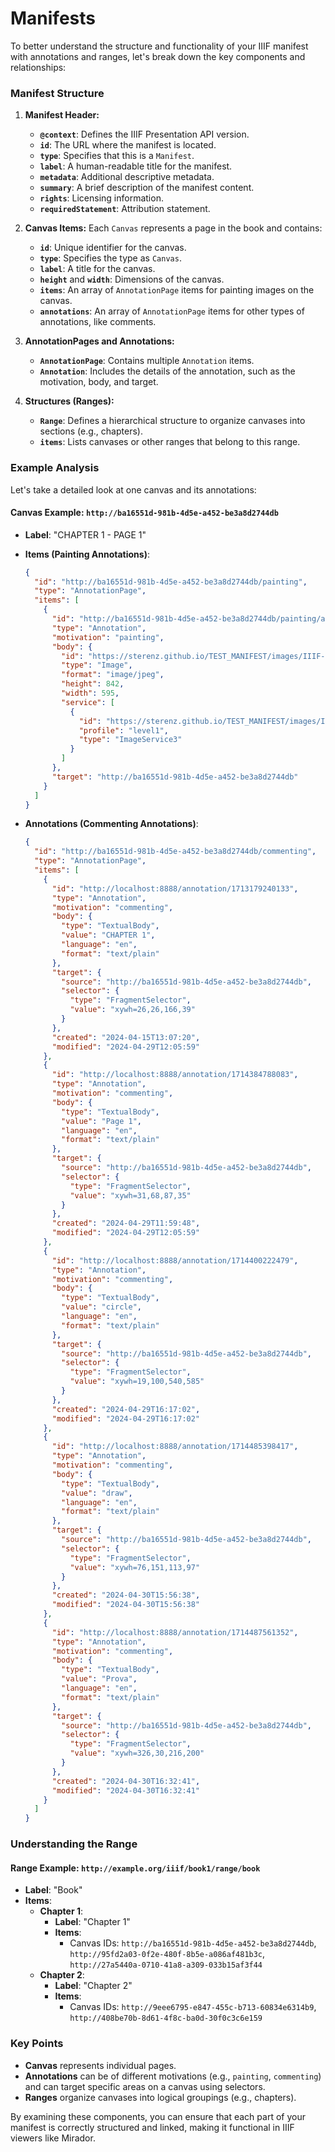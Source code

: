 # Manifests

To better understand the structure and functionality of your IIIF manifest with annotations and ranges, let's break down the key components and relationships:

### Manifest Structure

1. **Manifest Header:**

   - **`@context`**: Defines the IIIF Presentation API version.
   - **`id`**: The URL where the manifest is located.
   - **`type`**: Specifies that this is a `Manifest`.
   - **`label`**: A human-readable title for the manifest.
   - **`metadata`**: Additional descriptive metadata.
   - **`summary`**: A brief description of the manifest content.
   - **`rights`**: Licensing information.
   - **`requiredStatement`**: Attribution statement.

2. **Canvas Items:**
   Each `Canvas` represents a page in the book and contains:

   - **`id`**: Unique identifier for the canvas.
   - **`type`**: Specifies the type as `Canvas`.
   - **`label`**: A title for the canvas.
   - **`height`** and **`width`**: Dimensions of the canvas.
   - **`items`**: An array of `AnnotationPage` items for painting images on the canvas.
   - **`annotations`**: An array of `AnnotationPage` items for other types of annotations, like comments.

3. **AnnotationPages and Annotations:**

   - **`AnnotationPage`**: Contains multiple `Annotation` items.
   - **`Annotation`**: Includes the details of the annotation, such as the motivation, body, and target.

4. **Structures (Ranges):**
   - **`Range`**: Defines a hierarchical structure to organize canvases into sections (e.g., chapters).
   - **`items`**: Lists canvases or other ranges that belong to this range.

### Example Analysis

Let's take a detailed look at one canvas and its annotations:

#### Canvas Example: `http://ba16551d-981b-4d5e-a452-be3a8d2744db`

- **Label**: "CHAPTER 1 - PAGE 1"
- **Items (Painting Annotations)**:

  ```json
  {
    "id": "http://ba16551d-981b-4d5e-a452-be3a8d2744db/painting",
    "type": "AnnotationPage",
    "items": [
      {
        "id": "http://ba16551d-981b-4d5e-a452-be3a8d2744db/painting/anno",
        "type": "Annotation",
        "motivation": "painting",
        "body": {
          "id": "https://sterenz.github.io/TEST_MANIFEST/images/IIIF-IMAGE-TEST_01/full/full/0/default.jpg",
          "type": "Image",
          "format": "image/jpeg",
          "height": 842,
          "width": 595,
          "service": [
            {
              "id": "https://sterenz.github.io/TEST_MANIFEST/images/IIIF-IMAGE-TEST_01",
              "profile": "level1",
              "type": "ImageService3"
            }
          ]
        },
        "target": "http://ba16551d-981b-4d5e-a452-be3a8d2744db"
      }
    ]
  }
  ```

- **Annotations (Commenting Annotations)**:
  ```json
  {
    "id": "http://ba16551d-981b-4d5e-a452-be3a8d2744db/commenting",
    "type": "AnnotationPage",
    "items": [
      {
        "id": "http://localhost:8888/annotation/1713179240133",
        "type": "Annotation",
        "motivation": "commenting",
        "body": {
          "type": "TextualBody",
          "value": "CHAPTER 1",
          "language": "en",
          "format": "text/plain"
        },
        "target": {
          "source": "http://ba16551d-981b-4d5e-a452-be3a8d2744db",
          "selector": {
            "type": "FragmentSelector",
            "value": "xywh=26,26,166,39"
          }
        },
        "created": "2024-04-15T13:07:20",
        "modified": "2024-04-29T12:05:59"
      },
      {
        "id": "http://localhost:8888/annotation/1714384788083",
        "type": "Annotation",
        "motivation": "commenting",
        "body": {
          "type": "TextualBody",
          "value": "Page 1",
          "language": "en",
          "format": "text/plain"
        },
        "target": {
          "source": "http://ba16551d-981b-4d5e-a452-be3a8d2744db",
          "selector": {
            "type": "FragmentSelector",
            "value": "xywh=31,68,87,35"
          }
        },
        "created": "2024-04-29T11:59:48",
        "modified": "2024-04-29T12:05:59"
      },
      {
        "id": "http://localhost:8888/annotation/1714400222479",
        "type": "Annotation",
        "motivation": "commenting",
        "body": {
          "type": "TextualBody",
          "value": "circle",
          "language": "en",
          "format": "text/plain"
        },
        "target": {
          "source": "http://ba16551d-981b-4d5e-a452-be3a8d2744db",
          "selector": {
            "type": "FragmentSelector",
            "value": "xywh=19,100,540,585"
          }
        },
        "created": "2024-04-29T16:17:02",
        "modified": "2024-04-29T16:17:02"
      },
      {
        "id": "http://localhost:8888/annotation/1714485398417",
        "type": "Annotation",
        "motivation": "commenting",
        "body": {
          "type": "TextualBody",
          "value": "draw",
          "language": "en",
          "format": "text/plain"
        },
        "target": {
          "source": "http://ba16551d-981b-4d5e-a452-be3a8d2744db",
          "selector": {
            "type": "FragmentSelector",
            "value": "xywh=76,151,113,97"
          }
        },
        "created": "2024-04-30T15:56:38",
        "modified": "2024-04-30T15:56:38"
      },
      {
        "id": "http://localhost:8888/annotation/1714487561352",
        "type": "Annotation",
        "motivation": "commenting",
        "body": {
          "type": "TextualBody",
          "value": "Prova",
          "language": "en",
          "format": "text/plain"
        },
        "target": {
          "source": "http://ba16551d-981b-4d5e-a452-be3a8d2744db",
          "selector": {
            "type": "FragmentSelector",
            "value": "xywh=326,30,216,200"
          }
        },
        "created": "2024-04-30T16:32:41",
        "modified": "2024-04-30T16:32:41"
      }
    ]
  }
  ```

### Understanding the Range

#### Range Example: `http://example.org/iiif/book1/range/book`

- **Label**: "Book"
- **Items**:
  - **Chapter 1**:
    - **Label**: "Chapter 1"
    - **Items**:
      - Canvas IDs: `http://ba16551d-981b-4d5e-a452-be3a8d2744db`, `http://95fd2a03-0f2e-480f-8b5e-a086af481b3c`, `http://27a5440a-0710-41a8-a309-033b15af3f44`
  - **Chapter 2**:
    - **Label**: "Chapter 2"
    - **Items**:
      - Canvas IDs: `http://9eee6795-e847-455c-b713-60834e6314b9`, `http://408be70b-8d61-4f8c-ba0d-30f0c3c6e159`

### Key Points

- **Canvas** represents individual pages.
- **Annotations** can be of different motivations (e.g., `painting`, `commenting`) and can target specific areas on a canvas using selectors.
- **Ranges** organize canvases into logical groupings (e.g., chapters).

By examining these components, you can ensure that each part of your manifest is correctly structured and linked, making it functional in IIIF viewers like Mirador.
